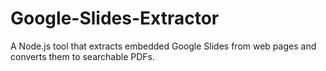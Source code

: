 # Google-Slides-Extractor
A Node.js tool that extracts embedded Google Slides from web pages and converts them to searchable PDFs. 
